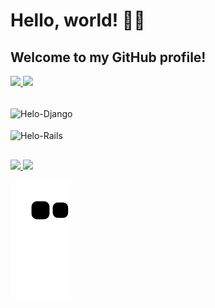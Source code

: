 # Hello, world! 🤙🏾 

## Welcome to my GitHub profile!

<div>
  <a href="https://github.com/heloisaldanha">
    <img height="180em" src="https://github-readme-stats.vercel.app/api?username=heloisaldanha&show_icons=true&theme=dracula&include_all_commits=true&count_private=true"/>
    <img height="180em" src="https://github-readme-stats.vercel.app/api/top-langs/?username=heloisaldanha&layout=compact&langs_count=16&theme=dracula"/>
  </a>
</div>


<div style="display: inline_block"><br>
  
  <img align="center" alt="Helo-Django" height="40" width="70" src="https://static.djangoproject.com/img/logos/django-logo-negative.png"></br></br>
  <img align="center" alt="Helo-Rails" height="40" width="70" src="https://upload.wikimedia.org/wikipedia/commons/thumb/6/62/Ruby_On_Rails_Logo.svg/1280px-       Ruby_On_Rails_Logo.svg.png">

</div>
  
  
  ##
  ##
 
<div>

  <a href = "mailto: heloisa.saldanha@gmail.com">
    <img src="https://img.shields.io/badge/-Gmail-%23EA4335?style=for-the-badge&logo=gmail&logoColor=white" target="_blank">
  </a>
  <a href="https://www.linkedin.com/in/heloisasaldanha/" target="_blank">
    <img src="https://img.shields.io/badge/-LinkedIn-%230077B5?style=for-the-badge&logo=linkedin&logoColor=white" target="_blank">
  </a> 

 
  ![Snake animation](https://github.com/rafaballerini/rafaballerini/blob/output/github-contribution-grid-snake.svg)

</div>
